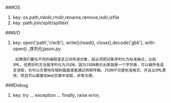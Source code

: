 ###OS

1. key: os.path,mkdir,rmdir,rename,remove,isdir,isfile
2. key: path.join/split/splitext

###I/O
1. key: open('path','r/w/b'), write()/read(), close(),decode('gbk'), with-open() ,序列化jason.py

		如果我们要在不同的编程语言之间传递对象，就必须把对象序列化为标准格式，比如XML，但更好的方法是序列化为JSON，因为JSON表示出来就是一个字符串，可以被所有语言读取，也可以方便地存储到磁盘或者通过网络传输。JSON不仅是标准格式，并且比XML更快，而且可以直接在Web页面中读取，非常方便。

###Debug

1. key: try ... exception <sys-error>... finally, raise error, 
